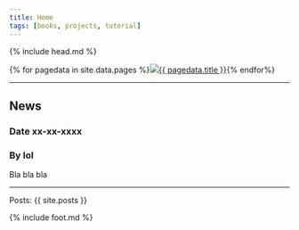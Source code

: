 ```yaml
---
title: Home
tags: [books, projects, tutorial]
---
```

{% include head.md %}

{% for pagedata in site.data.pages %}<a href="{{ pagedata.url }}"><img src="img/{{ pagedata.img }}"/>{{ pagedata.title }}</a>{% endfor%}

___

## News

### Date xx-xx-xxxx

### By lol

Bla bla bla

___

Posts: {{ site.posts }}

{% include foot.md %}